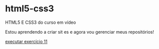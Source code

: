 # html5-css3
 HTML5 E CSS3 do curso em vídeo

 Estou aprendendo a criar sit  es e agora vou gerenciar meus repositórios! 

<a href="https://danifaleta.github.io/html5-css3/módulo2/index11.html"> executar exercício 11<a>